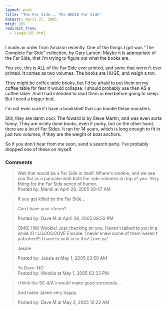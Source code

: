 ```yaml
---
layout: post
title: "The Far Side... The WHOLE Far Side"
datestr: April 27, 2005
mtid: 355
redirect_from:
  - /saga/355.html
---
```


I made an order from Amazon recently.  One of the things I got was "The Complete Far Side" collection, by Gary Larson.  Maybe it is appropriate of the Far Side, that I'm trying to figure out what the books are.

You see, this is ALL of the Far Side ever printed, and some that weren't ever printed.  It comes as two volumes.  The books are HUGE, and weigh a ton.

They might be coffee table books, but I'd be afraid to put them on my coffee table for fear it would collapse.  I should probably use then AS a coffee table.  And I had intended to read them in bed before going to sleep.  But I need a bigger bed.

I'm not even sure if I have a bookshelf that can handle these monsters.

Still, they are damn cool.  The foward is by Steve Martin, and was even sorta funny.  They are nicely done books, even if porky, but on the other hand, there are a lot of Far Sides.  It ran for 14 years, which is long enough to fit in just two volumes, if they are the weight of boat anchors.

So if you don't hear from me soon, send a search party. I've probably dropped one of these on myself.

### Comments

<blockquote>
Well that would be a Far Side in itself.  Where's wookie, and we see you flat as a pancake with both Far side volumes on top of you.  Very fitting for the Far Side sence of humor.<br />

<div class="comment-meta">Posted by: Mandi at April 28, 2005 08:47 AM</div> </blockquote>

<blockquote>
If you get killed by the Far Side...

Can I have your stereo?
<div class="comment-meta">Posted by: Dave M at April 29, 2005 09:50 PM</div> </blockquote>

<blockquote>
OMG! Hiiiii Wookie! Just checking on you. Haven't talked to you in a while :D I LOOOOOOVE Farside. I never knew some of them weren't pubished!!! I have to look in to this! Love ya!

Jessie
<div class="comment-meta">Posted by: Jessie at May  1, 2005 03:50 AM</div> </blockquote>

<blockquote>
To Dave: NO
<div class="comment-meta">Posted by: Wookie at May  1, 2005 03:33 PM</div> </blockquote>

<blockquote>
I think the SC 4/A's would make good surrounds...

And make Jaime very happy.
<div class="comment-meta">Posted by: Dave M at May  2, 2005 12:22 AM</div> </blockquote>

